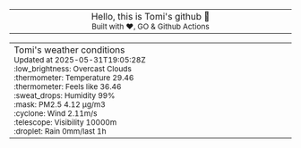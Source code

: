 
<div align="center">
<table>
<tbody>
<td align="center">
<img width="2000" height="0"><br>
Hello, this is Tomi's github 👋<br>
<sup>Built with ❤️, GO & Github Actions</sup><br>
<img width="2000" height="0">
</td>
</tbody>
</table>
</div>
<table>
<tbody>
<td align="left">
<img width="2000" height="0"><br>
Tomi's weather conditions<br>
<sup>Updated at 2025-05-31T19:05:28Z</sup><br>
<sup>:low_brightness: Overcast Clouds</sup><br>
<sup>:thermometer: Temperature 29.46 </sup><br>
<sup>:thermometer: Feels like 36.46</sup><br>
<sup>:sweat_drops: Humidity 99%</sup><br>
<sup>:mask: PM2.5 4.12 μg/m3</sup><br>
<sup>:cyclone: Wind 2.11m/s </sup><br>
<sup>:telescope: Visibility 10000m </sup><br>
<sup>:droplet: Rain 0mm/last 1h </sup><br>
<img width="2000" height="0">
</td>
<td align="left">
<img width="2000" height="0"><br>
<br>
<img width="2000" height="0">
</td>
</tbody>
</table>
</div>
    